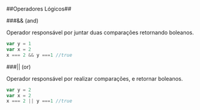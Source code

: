 ##Operadores Lógicos##

###&& (and)

Operador responsável por juntar duas comparações retornando boleanos.

```javascript
var y = 1
var x = 2
x === 2 && y ===1 //true
```

###|| (or)

Operador responsável por realizar comparações, e retornar boleanos.

```javascript
var y = 2
var x = 2
x === 2 || y ===1 //true
```
